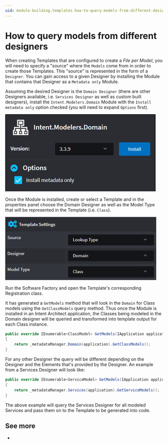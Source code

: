 ```yaml
---
uid: module-building.templates.how-to-query-models-from-different-designers
---
```

# How to query models from different designers

When creating Templates that are configured to create a _File per Model_, you will need to specify a "source" where the `Models` come from in order to create those Templates. This "source" is represented in the form of a `Designer`. You can gain access to a given Designer by installing the Module that contains that Designer as a `Metadata only` Module.

Assuming the desired Designer is the `Domain Designer` (there are other Designers available, i.e. `Services Designer` as well as custom built designers), install the `Intent.Modelers.Domain` Module with the `Install metadata only` option checked (you will need to expand `Options` first).

![Install Metadata Only](images/install-module-metadata-only.png)

Once the Module is installed, create or select a Template and in the properties panel choose the Domain Designer as well as the Model Type that will be represented in the Template (i.e. `Class`).

![Select Designer and Model Type](images/template-select-designer.png)

Run the Software Factory and open the Template's corresponding Registration class.

It has generated a `GetModels` method that will look in the `Domain` for Class models using the `GetClassModels` query method. Thus once the Module is installed in an Intent Architect application, the Classes being modeled in the Domain designer will be queried and transformed into template output for each Class instance.

```csharp
public override IEnumerable<ClassModel> GetModels(IApplication application)
{
    return _metadataManager.Domain(application).GetClassModels();
}
```

For any other Designer the query will be different depending on the Designer and the Elements that's provided by the Designer. An example from a Services Designer will look like:

```csharp
public override IEnumerable<ServiceModel> GetModels(IApplication application)
{
    return _metadataManager.Services(application).GetServiceModels();
}
```

The above example will query the Services Designer for all modeled Services and pass them on to the Template to be generated into code.

## See more

- [](xref:module-building.templates.how-to-filter-templates)
